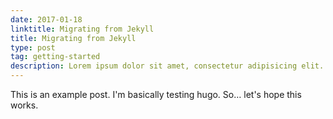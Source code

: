 ```yaml
---
date: 2017-01-18
linktitle: Migrating from Jekyll
title: Migrating from Jekyll
type: post
tag: getting-started
description: Lorem ipsum dolor sit amet, consectetur adipisicing elit. Earum similique, ipsum officia amet blanditiis provident ratione nihil ipsam dolorem repellat.
---
```


This is an example post. I'm basically testing hugo. So… let's hope this works.
